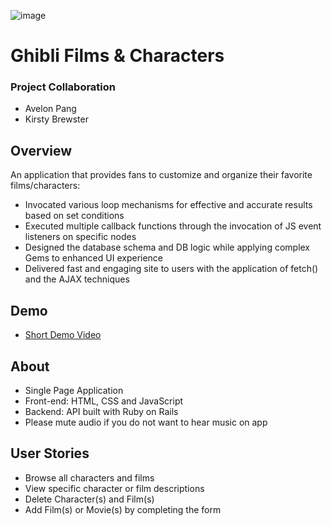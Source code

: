 ![image](https://user-images.githubusercontent.com/62185859/112554854-13659500-8d95-11eb-97d9-8811c1ff80b1.png)
# Ghibli Films & Characters

### Project Collaboration
- Avelon Pang
- Kirsty Brewster

## Overview
An application that provides fans to customize and organize their favorite films/characters: 

- Invocated various loop mechanisms for effective and accurate results based on set conditions
- Executed multiple callback functions through the invocation of JS event listeners on specific nodes
- Designed the database schema and DB logic while applying complex Gems to enhanced UI experience
- Delivered fast and engaging site to users with the application of fetch() and the AJAX techniques

## Demo

- [Short Demo Video](https://www.youtube.com/watch?v=fzeetxQXB9c&list=PLFqQfEnCEJVce2riSm-OIBbySpzLQzCrD&index=6)

## About 
- Single Page Application 
- Front-end: HTML, CSS and JavaScript
- Backend: API built with Ruby on Rails
- Please mute audio if you do not want to hear music on app

## User Stories
- Browse all characters and films
- View specific character or film descriptions
- Delete Character(s) and Film(s)
- Add Film(s) or Movie(s) by completing the form

